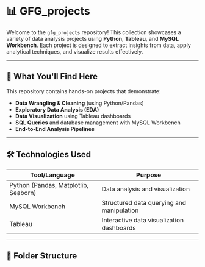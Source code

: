 # 📊 GFG_projects

Welcome to the `gfg_projects` repository! This collection showcases a variety of data analysis projects using **Python**, **Tableau**, and **MySQL Workbench**. Each project is designed to extract insights from data, apply analytical techniques, and visualize results effectively.

---

## 🧠 What You'll Find Here

This repository contains hands-on projects that demonstrate:

- **Data Wrangling & Cleaning** (using Python/Pandas)
- **Exploratory Data Analysis (EDA)**
- **Data Visualization** using Tableau dashboards
- **SQL Queries** and database management with MySQL Workbench
- **End-to-End Analysis Pipelines**

---

## 🛠️ Technologies Used

| Tool/Language     | Purpose                                   |
|------------------|--------------------------------------------|
| Python (Pandas, Matplotlib, Seaborn) | Data analysis and visualization |
| MySQL Workbench   | Structured data querying and manipulation |
| Tableau           | Interactive data visualization dashboards |

---

## 📁 Folder Structure

